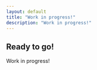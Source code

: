 ```yaml
---
layout: default
title: "Work in progress!"
description: "Work in progress!"
---
```


## Ready to go!

Work in progress!
